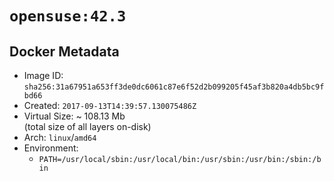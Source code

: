 # `opensuse:42.3`

## Docker Metadata

- Image ID: `sha256:31a67951a653ff3de0dc6061c87e6f52d2b099205f45af3b820a4db5bc9fbd66`
- Created: `2017-09-13T14:39:57.130075486Z`
- Virtual Size: ~ 108.13 Mb  
  (total size of all layers on-disk)
- Arch: `linux`/`amd64`
- Environment:
  - `PATH=/usr/local/sbin:/usr/local/bin:/usr/sbin:/usr/bin:/sbin:/bin`
